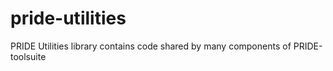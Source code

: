 pride-utilities
===============

PRIDE Utilities library contains code shared by many components of PRIDE-toolsuite
